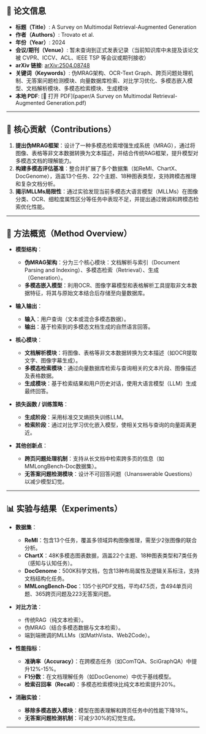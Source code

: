 
## 📘 论文信息

- **标题（Title）**: A Survey on Multimodal Retrieval-Augmented Generation  
- **作者（Authors）**: Trovato et al.  
- **年份（Year）**: 2024  
- **会议/期刊（Venue）**: 暂未查询到正式发表记录（当前知识库中未提及该论文被 CVPR、ICCV、ACL、IEEE TSP 等会议或期刊接收）  
- **arXiv 链接**: [arXiv:2504.08748](https://arxiv.org/abs/2504.08748)  
- **关键词（Keywords）**: 伪MRAG架构、OCR-Text Graph、跨页问题处理机制、无答案问题检测模块、向量数据库检索、对比学习优化、多模态嵌入模型、文档解析模块、多模态检索模块、生成模块  
- **本地 PDF**: [📂 打开 PDF](paper/A Survey on Multimodal Retrieval-Augmented Generation.pdf)  

---

## 🎯 核心贡献（Contributions）

1. **提出伪MRAG框架**：设计了一种多模态检索增强生成系统（MRAG），通过将图像、表格等非文本数据转换为文本描述，并结合传统RAG框架，提升模型对多模态文档的理解能力。  
2. **构建多模态评估基准**：整合并扩展了多个数据集（如ReMI、ChartX、DocGenome），涵盖13个任务、22个主题、18种图表类型，支持跨模态推理和复杂文档分析。  
3. **揭示MLLMs局限性**：通过实验发现当前多模态大语言模型（MLLMs）在图像分类、OCR、细粒度属性区分等任务中表现不足，并提出通过微调和跨模态检索优化性能。  

---

## 🧠 方法概览（Method Overview）

- **模型结构**：  
  - **伪MRAG架构**：分为三个核心模块：文档解析与索引（Document Parsing and Indexing）、多模态检索（Retrieval）、生成（Generation）。  
  - **多模态嵌入模型**：利用OCR、图像字幕模型和表格解析工具提取非文本数据特征，将其与原始文本结合后存储至向量数据库。  

- **输入输出**：  
  - **输入**：用户查询（文本或混合多模态数据）。  
  - **输出**：基于检索到的多模态文档生成的自然语言回答。  

- **核心模块**：  
  - **文档解析模块**：将图像、表格等非文本数据转换为文本描述（如OCR提取文字、图像字幕生成）。  
  - **多模态检索模块**：通过向量数据库检索与查询相关的文本片段、图像描述及表格数据。  
  - **生成模块**：基于检索结果和用户历史对话，使用大语言模型（LLM）生成最终回答。  

- **损失函数 / 训练策略**：  
  - **生成阶段**：采用标准交叉熵损失训练LLM。  
  - **检索阶段**：通过对比学习优化嵌入模型，使相关文档与查询的向量距离更近。  

- **其他创新点**：  
  - **跨页问题处理机制**：支持从长文档中检索跨多页的信息（如MMLongBench-Doc数据集）。  
  - **无答案问题检测模块**：设计不可回答问题（Unanswerable Questions）以减少模型幻觉。  

---

## 📊 实验与结果（Experiments）

- **数据集**：  
  - **ReMI**：包含13个任务，覆盖多领域异构图像推理，需至少2张图像的联合分析。  
  - **ChartX**：48K多模态图表数据，涵盖22个主题、18种图表类型和7类任务（感知与认知任务）。  
  - **DocGenome**：500K科学文档，包含13种布局属性及逻辑关系标注，支持文档结构化任务。  
  - **MMLongBench-Doc**：135个长PDF文档，平均47.5页，含494单页问题、365跨页问题及223无答案问题。  

- **对比方法**：  
  - 传统RAG（纯文本检索）。  
  - 伪MRAG（结合多模态数据与文本检索）。  
  - 端到端微调的MLLMs（如MathVista、Web2Code）。  

- **性能指标**：  
  - **准确率（Accuracy）**：在跨模态任务（如ComTQA、SciGraphQA）中提升12%-15%。  
  - **F1分数**：在文档理解任务（如DocGenome）中优于基线模型。  
  - **检索召回率（Recall）**：多模态检索模块比纯文本检索提升20%。  

- **消融实验**：  
  - **移除多模态嵌入模块**：模型在图表理解和跨页任务中的性能下降18%。  
  - **无答案问题检测机制**：可减少30%的幻觉生成。  

---
